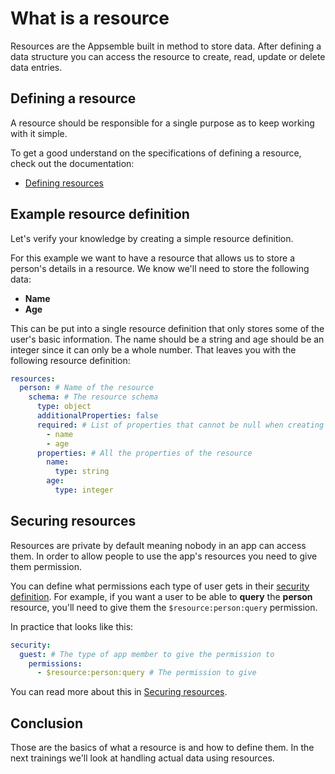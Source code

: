 # What is a resource

Resources are the Appsemble built in method to store data. After defining a data structure you can
access the resource to create, read, update or delete data entries.

## Defining a resource

A resource should be responsible for a single purpose as to keep working with it simple.

To get a good understand on the specifications of defining a resource, check out the documentation:

- [Defining resources](/docs/app/resources#defining-resources)

## Example resource definition

Let's verify your knowledge by creating a simple resource definition.

For this example we want to have a resource that allows us to store a person's details in a
resource. We know we'll need to store the following data:

- **Name**
- **Age**

This can be put into a single resource definition that only stores some of the user's basic
information. The name should be a string and age should be an integer since it can only be a whole
number. That leaves you with the following resource definition:

```yaml copy validate resources-snippet
resources:
  person: # Name of the resource
    schema: # The resource schema
      type: object
      additionalProperties: false
      required: # List of properties that cannot be null when creating the resource
        - name
        - age
      properties: # All the properties of the resource
        name:
          type: string
        age:
          type: integer
```

## Securing resources

Resources are private by default meaning nobody in an app can access them. In order to allow people
to use the app's resources you need to give them permission.

You can define what permissions each type of user gets in their
[security definition](/docs/app/security). For example, if you want a user to be able to **query**
the **person** resource, you'll need to give them the `$resource:person:query` permission.

In practice that looks like this:

```yaml copy validate security-snippet
security:
  guest: # The type of app member to give the permission to
    permissions:
      - $resource:person:query # The permission to give
```

You can read more about this in [Securing resources](/docs/app/resources#securing-resources).

## Conclusion

Those are the basics of what a resource is and how to define them. In the next trainings we'll look
at handling actual data using resources.
